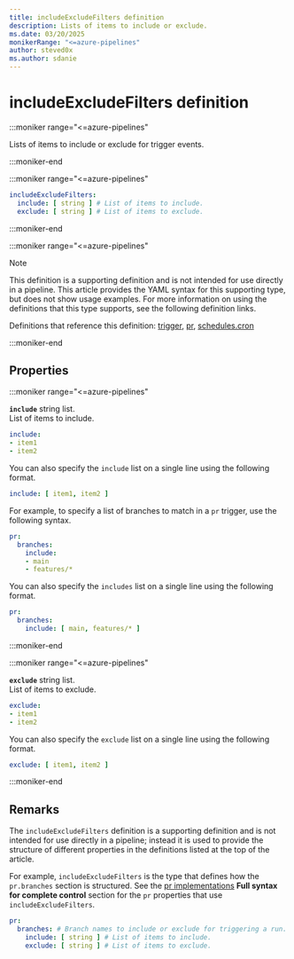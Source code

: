 ```yaml
---
title: includeExcludeFilters definition
description: Lists of items to include or exclude.
ms.date: 03/20/2025
monikerRange: "<=azure-pipelines"
author: steved0x
ms.author: sdanie
---
```


# includeExcludeFilters definition

<!-- :::description::: -->
:::moniker range="<=azure-pipelines"

<!-- :::editable-content name="description"::: -->
Lists of items to include or exclude for trigger events.
<!-- :::editable-content-end::: -->

:::moniker-end
<!-- :::description-end::: -->

<!-- :::syntax::: -->
:::moniker range="<=azure-pipelines"

```yaml
includeExcludeFilters:
  include: [ string ] # List of items to include.
  exclude: [ string ] # List of items to exclude.
```

:::moniker-end
<!-- :::syntax-end::: -->

<!-- :::parents::: -->
:::moniker range="<=azure-pipelines"

> [!NOTE]
> This definition is a supporting definition and is not intended for use directly in a pipeline. This article provides the YAML syntax for this supporting type, but does not show usage examples. For more information on using the definitions that this type supports, see the following definition links.

Definitions that reference this definition: [trigger](trigger.md), [pr](pr.md), [schedules.cron](schedules-cron.md)

:::moniker-end

<!-- :::parents-end::: -->

## Properties

<!-- :::properties::: -->
<!-- :::item name="include"::: -->
:::moniker range="<=azure-pipelines"

**`include`** string list.<br><!-- :::editable-content name="propDescription"::: -->
List of items to include.

```yml
include:
- item1
- item2
```

You can also specify the `include` list on a single line using the following format.

```yml
include: [ item1, item2 ]
```

For example, to specify a list of branches to match in a `pr` trigger, use the following syntax.

```yml
pr:
  branches:
    include:
    - main
    - features/*
```

You can also specify the `includes` list on a single line using the following format.

```yml
pr:
  branches:
    include: [ main, features/* ]
```

<!-- :::editable-content-end::: -->

:::moniker-end
<!-- :::item-end::: -->
<!-- :::item name="exclude"::: -->
:::moniker range="<=azure-pipelines"

**`exclude`** string list.<br><!-- :::editable-content name="propDescription"::: -->
List of items to exclude.

```yml
exclude:
- item1
- item2
```

You can also specify the `exclude` list on a single line using the following format.

```yml
exclude: [ item1, item2 ]
```
<!-- :::editable-content-end::: -->

:::moniker-end
<!-- :::item-end::: -->
<!-- :::properties-end::: -->

<!-- :::remarks::: -->
<!-- :::editable-content name="remarks"::: -->
## Remarks

The `includeExcludeFilters` definition is a supporting definition and is not intended for use directly in a pipeline; instead it is used to provide the structure of different properties in the definitions listed at the top of the article.

For example, `includeExcludeFilters` is the type that defines how the `pr.branches` section is structured. See the [pr implementations](pr.md#implementations) **Full syntax for complete control** section for the `pr` properties that use `includeExcludeFilters`.

```yaml
pr:
  branches: # Branch names to include or exclude for triggering a run.
    include: [ string ] # List of items to include.
    exclude: [ string ] # List of items to exclude.
```

<!-- :::editable-content-end::: -->
<!-- :::remarks-end::: -->

<!-- :::examples::: -->
<!-- :::editable-content name="examples"::: -->
<!-- :::editable-content-end::: -->
<!-- :::examples-end::: -->

<!-- :::see-also::: -->
<!-- :::editable-content name="seeAlso"::: -->
<!-- :::editable-content-end::: -->
<!-- :::see-also-end::: -->